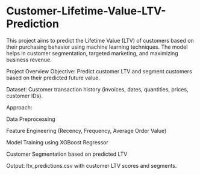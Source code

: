 # Customer-Lifetime-Value-LTV-Prediction
This project aims to predict the Lifetime Value (LTV) of customers based on their purchasing behavior using machine learning techniques. The model helps in customer segmentation, targeted marketing, and maximizing business revenue.

Project Overview
Objective: Predict customer LTV and segment customers based on their predicted future value.

Dataset: Customer transaction history (invoices, dates, quantities, prices, customer IDs).

Approach:

Data Preprocessing

Feature Engineering (Recency, Frequency, Average Order Value)

Model Training using XGBoost Regressor

Customer Segmentation based on predicted LTV

Output: ltv_predictions.csv with customer LTV scores and segments.

